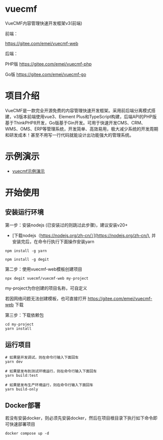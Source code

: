 # vuecmf
VueCMF内容管理快速开发框架v3(前端)

前端：

https://gitee.com/emei/vuecmf-web

后端：

PHP版  https://gitee.com/emei/vuecmf-php

Go版   https://gitee.com/emei/vuecmf-go


# 项目介绍
VueCMF是一款完全开源免费的内容管理快速开发框架。采用前后端分离模式搭建，v3版本前端使用vue3、Element Plus和TypeScript构建，后端API的PHP版基于ThinkPHP8开发，Go版基于Gin开发。可用于快速开发CMS、CRM、WMS、OMS、ERP等管理系统，开发简单、高效易用，极大减少系统的开发周期和研发成本！甚至不用写一行代码就能设计出功能强大的管理系统。

# 示例演示
- [vuecmf示例演示](http://www.vuecmf.com/)

# 开始使用
## 安装运行环境
第一步：安装nodejs (已安装过的则跳过此步骤)，建议安装v20+

- [下载nodejs（https://nodejs.org/zh-cn/）](https://nodejs.org/zh-cn/), 并安装完后，在命令行执行下面操作安装yarn
```
npm install -g yarn

npm install -g degit
```

第二步：使用vuecmf-web模板创建项目

```
npx degit vuecmf/vuecmf-web my-project
```
my-project为你创建的项目名称，可自定义

若因网络问题无法创建模板，也可直接打开 https://gitee.com/emei/vuecmf-web 下载

第三步：下载依赖包
```
cd my-project
yarn install
```

## 运行项目
```
# 如果是开发调试，则在命令行输入下面回车
yarn dev

# 如果是发布到测试环境运行，则在命令行输入下面回车
yarn build:test

# 如果是发布生产环境运行，则在命令行输入下面回车
yarn build-only

```
## Docker部署
若没有安装docker，则必须先安装docker，然后在项目根目录下执行如下命令即可快速部署项目
```
docker compose up -d
```

